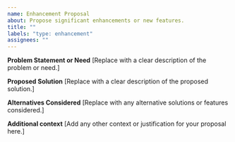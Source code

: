 ```yaml
---
name: Enhancement Proposal
about: Propose significant enhancements or new features.
title: ""
labels: "type: enhancement"
assignees: ""
---
```


**Problem Statement or Need**
[Replace with a clear description of the problem or need.]

**Proposed Solution**
[Replace with a clear description of the proposed solution.]

**Alternatives Considered**
[Replace with any alternative solutions or features considered.]

**Additional context**
[Add any other context or justification for your proposal here.]
